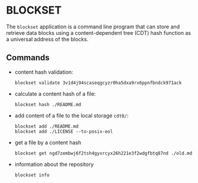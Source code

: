 # BLOCKSET

The `blockset` application is a command line program that can store and retrieve data blocks using a content-dependent tree (CDT) hash function as a universal address of the blocks.

## Commands

- content hash validation:
  ```console
  blockset validate 3v1d4j94scaseqgcyzr0ha5dxa9rx6ppnfbndck971ack
  ```
- calculate a content hash of a file:
  ```console
  blockset hash ./README.md
  ```
- add content of a file to the local storage `cdt0/`:
  ```console
  blockset add ./README.md
  blockset add ./LICENSE --to-posix-eol
  ```
- get a file by a content hash
  ```console
  blockset get ngd7zembwj6f2tsh4gyxrcyx26h221e3f2wdgfbtq87nd ./old.md
  ```
- information about the repository
  ```console
  blockset info
  ```